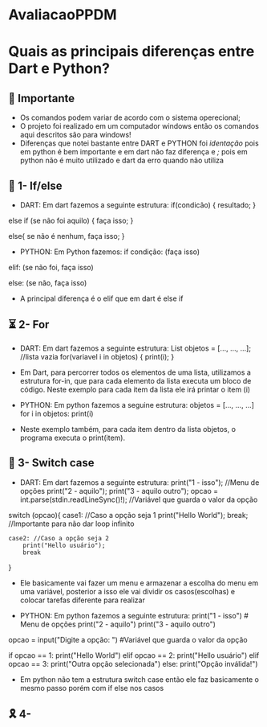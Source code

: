 # AvaliacaoPPDM

# Quais as principais diferenças entre Dart e Python?
## 🚨 Importante
- Os comandos podem variar de acordo com o sistema operecional;
- O projeto foi realizado em um computador windows então os comandos aqui descritos são para windows!
- Diferenças que notei bastante entre DART e PYTHON foi *identação* pois em python é bem importante e em dart não faz diferença e *;* pois em python não é muito utilizado e dart da erro quando não utiliza

## 💫 1- If/else
- DART: Em dart fazemos a seguinte estrutura:
if(condicão) {
    resultado;
}

else if (se não foi aquilo) {
    faça isso;
}

else{
    se não é nenhum, faça isso;
}

- PYTHON: Em Python fazemos:
if condição:
    (faça isso)

elif:
    (se não foi, faça isso)

else:
    (se não, faça isso)
- A principal diferença é o elif que em dart é else if

## ⏳ 2- For
- DART: Em dart fazemos a seguinte estrutura:
List<String> objetos = [..., ..., ...]; //lista vazia
for(variavel i in objetos) {
    print(i);
}
- Em Dart, para percorrer todos os elementos de uma lista, utilizamos a estrutura for-in, que para cada elemento da lista executa um bloco de código. Neste exemplo para cada item da lista ele irá printar o item (i)

- PYTHON: Em python fazemos a seguine estrutura:
objetos = [..., ..., ...]
for i in objetos:
    print(i)
- Neste exemplo também, para cada item dentro da lista objetos, o programa executa o print(item).

## 🎇 3- Switch case
- DART: Em dart fazemos a seguinte estrutura:
print("1 - isso"); //Menu de opções
print("2 - aquilo"); 
print("3 - aquilo outro");
opcao = int.parse(stdin.readLineSync()!); //Variável que guarda o valor da opção

switch (opcao){
    case1: //Caso a opção seja 1
        print("Hello World");
        break; //Importante para não dar loop infinito

    case2: //Caso a opção seja 2
        print("Hello usuário");
        break
}
- Ele basicamente vai fazer um menu e armazenar a escolha do menu em uma variável, posterior a isso ele vai dividir os casos(escolhas) e colocar tarefas diferente para realizar

- PYTHON: Em python fazemos a seguinte estrutura:
print("1 - isso")  # Menu de opções
print("2 - aquilo")
print("3 - aquilo outro")

opcao = input("Digite a opção: ") #Variável que guarda o valor da opção

if opcao == 1:
    print("Hello World")
elif opcao == 2:
    print("Hello usuário")
elif opcao == 3:
    print("Outra opção selecionada")
else:
    print("Opção inválida!")
- Em python não tem a estrutura switch case então ele faz basicamente o mesmo passo porém com if else nos casos

## 🎗 4- 